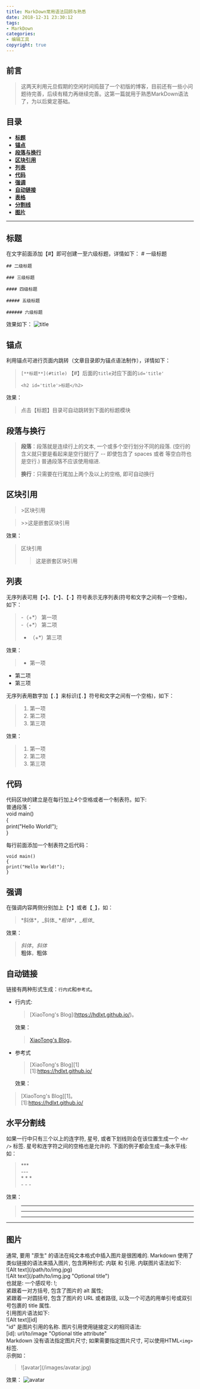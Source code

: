 ```yaml
---
title: MarkDown常用语法回顾与熟悉
date: 2018-12-31 23:30:12
tags:
- MarkDown
categories:
- 编辑工具
copyright: true
---
```

## 前言
> 这两天利用元旦假期的空闲时间捣鼓了一个初版的博客，目前还有一些小问题待完善，后续有精力再继续完善。这第一篇就用于熟悉MarkDown语法了，为以后奠定基础。
<!--more -->
## 目录
* [**标题**](#1)
* [**锚点**](#11)
* [**段落与换行**](#2)
* [**区块引用**](#3)
* [**列表**](#4)
* [**代码**](#5)
* [**强调**](#6)
* [**自动链接**](#7)
* [**表格**](#8)
* [**分割线**](#9)
* [**图片**](#10)

---

<h2 id='1'>标题</h2>

在文字前面添加【#】即可创建一至六级标题，详情如下： 
	# 一级标题
	
	## 二级标题
	
	### 三级标题
	
	#### 四级标题
	
	##### 五级标题
	
	###### 六级标题
效果如下：
![title](/images/20190101/title.png)  
<h2 id='11'>锚点</h2>

利用锚点可进行页面内跳转（文章目录即为锚点语法制作），详情如下：
> `[**标题**](#title)`  【#】后面的`title`对应下面的`id='title'`
> 
> `<h2 id='title'>标题</h2>`

效果：
>点击【标题】目录可自动跳转到下面的标题模块

<h2 id='2'>段落与换行</h2>

>**段落**：段落就是连续行上的文本, 一个或多个空行划分不同的段落. (空行的含义就只要是看起来是空行就行了 -- 即使包含了 spaces 或者 等空白符也是空行.) 普通段落不应该使用缩进.  
>
>**换行**：只需要在行尾加上两个及以上的空格, 即可自动换行

<h2 id='3'>区块引用</h2>

> \>区块引用

> \>>这是嵌套区块引用

效果：
>区块引用
> >这是嵌套区块引用

<h2 id='4'>列表</h2>

无序列表可用【`+`】、【`*`】、【`-`】符号表示无序列表(符号和文字之间有一个空格)，如下：
>-（+\*） 第一项   
>-（+\*） 第二项   
>- （+\*）第三项

效果：
>* 第一项 
* 第二项 
* 第三项

无序列表用数字加【`.`】来标识(【`.`】符号和文字之间有一个空格)，如下：
> 1. 第一项
> 2. 第二项
> 3. 第三项  

效果：
> 1. 第一项 
> 2. 第二项 
> 3. 第三项  
<h2 id='5'>代码</h2>

代码区块的建立是在每行加上4个空格或者一个制表符。如下:  
普通段落：  
void main()  
{  
print("Hello World!");  
}

每行前面添加一个制表符之后代码：

	void main()
	{
	print("Hello World!");
	}

<h2 id='6'>强调</h2>

在强调内容两侧分别加上【`*`】或者【`_`】，如：

>\*斜体\*，\_斜体\_
\**粗体\**，\__粗体\__

效果：
>*斜体*，_斜体_  
**粗体**，__粗体__
<h2 id='7'>自动链接</h2>

链接有两种形式生成：`行内式`和`参考式`。  

- 行内式:  
	>\[XiaoTong's Blog](https://hdlxt.github.io/)。  
	
	效果：  
	>[XiaoTong's Blog](https://hdlxt.github.io/)。

- 参考式
	>\[XiaoTong's Blog][1]  
	>\[1]:https://hdlxt.github.io/  
	
	效果：
 > [XiaoTong's Blog][1]。  
  [1]:https://hdlxt.github.io/

<h2 id='9'>水平分割线</h2>

如果一行中只有三个以上的连字符, 星号, 或者下划线则会在该位置生成一个 `<hr />` 标签. 星号和连字符之间的空格也是允许的. 下面的例子都会生成一条水平线:  
如：  
> \***  
\---  
\* * *  
\- - -  

效果：  
>***
>---
>* * *
- - -
<h2 id='10'>图片</h2>

通常, 要用 "原生" 的语法在纯文本格式中插入图片是很困难的.
Markdown 使用了类似链接的语法来插入图片, 包含两种形式: 内联 和 引用.
内联图片语法如下:  
\![Alt text]\(/path/to/img.jpg)  
\![Alt text]\(/path/to/img.jpg "Optional title")  
也就是:
一个感叹号: !;  
紧跟着一对方括号, 包含了图片的 alt 属性;  
紧跟着一对圆括号, 包含了图片的 URL 或者路径, 以及一个可选的用单引号或双引号包裹的 title 属性.  
引用图片语法如下:  
\!\[Alt text]\[id]  
"id" 是图片引用的名称. 图片引用使用链接定义的相同语法:  
\[id]: url/to/image  "Optional title attribute"  
Markdown 没有语法指定图片尺寸; 如果需要指定图片尺寸, 可以使用HTML`<img>` 标签.  
示例如：  
>\![avatar]\(/images/avatar.jpg)  

效果：
![avatar](/images/avatar.jpg)  
	
